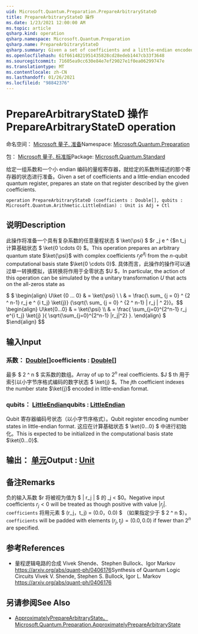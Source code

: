 ```yaml
---
uid: Microsoft.Quantum.Preparation.PrepareArbitraryStateD
title: PrepareArbitraryStateD 操作
ms.date: 1/23/2021 12:00:00 AM
ms.topic: article
qsharp.kind: operation
qsharp.namespace: Microsoft.Quantum.Preparation
qsharp.name: PrepareArbitraryStateD
qsharp.summary: Given a set of coefficients and a little-endian encoded quantum register, prepares an state on that register described by the given coefficients.
ms.openlocfilehash: 61f6614821951435828cd28edeb1447cb33f3648
ms.sourcegitcommit: 71605ea9cc630e84e7ef29027e1f0ea06299747e
ms.translationtype: MT
ms.contentlocale: zh-CN
ms.lasthandoff: 01/26/2021
ms.locfileid: "98842376"
---
```

# <a name="preparearbitrarystated-operation"></a><span data-ttu-id="46dbc-102">PrepareArbitraryStateD 操作</span><span class="sxs-lookup"><span data-stu-id="46dbc-102">PrepareArbitraryStateD operation</span></span>

<span data-ttu-id="46dbc-103">命名空间： [Microsoft 量子. 准备](xref:Microsoft.Quantum.Preparation)</span><span class="sxs-lookup"><span data-stu-id="46dbc-103">Namespace: [Microsoft.Quantum.Preparation](xref:Microsoft.Quantum.Preparation)</span></span>

<span data-ttu-id="46dbc-104">包： [Microsoft 量子. 标准版](https://nuget.org/packages/Microsoft.Quantum.Standard)</span><span class="sxs-lookup"><span data-stu-id="46dbc-104">Package: [Microsoft.Quantum.Standard](https://nuget.org/packages/Microsoft.Quantum.Standard)</span></span>


<span data-ttu-id="46dbc-105">给定一组系数和一个小 endian 编码的量程寄存器，就给定的系数所描述的那个寄存器的状态进行准备。</span><span class="sxs-lookup"><span data-stu-id="46dbc-105">Given a set of coefficients and a little-endian encoded quantum register, prepares an state on that register described by the given coefficients.</span></span>

```qsharp
operation PrepareArbitraryStateD (coefficients : Double[], qubits : Microsoft.Quantum.Arithmetic.LittleEndian) : Unit is Adj + Ctl
```


## <a name="description"></a><span data-ttu-id="46dbc-106">说明</span><span class="sxs-lookup"><span data-stu-id="46dbc-106">Description</span></span>

<span data-ttu-id="46dbc-107">此操作将准备一个具有复杂系数的任意量程状态 $ \ket{\psi} $ $r _j e ^ {$n t_j 计算基础状态 $ \ket{0 \cdots 0} $。</span><span class="sxs-lookup"><span data-stu-id="46dbc-107">This operation prepares an arbitrary quantum state $\ket{\psi}$ with complex coefficients $r_j e^{i t_j}$ from the $n$-qubit computational basis state $\ket{0 \cdots 0}$.</span></span>
<span data-ttu-id="46dbc-108">具体而言，此操作的操作可以通过单一转换模拟，该转换将作用于全零状态 $U $，</span><span class="sxs-lookup"><span data-stu-id="46dbc-108">In particular, the action of this operation can be simulated by the a unitary transformation $U$ that acts on the all-zeros state as</span></span>

<span data-ttu-id="46dbc-109">$ $ \begin{align} U\ket {0 ... 0} & = \ket{\psi} \\ \\ & = \frac{\ sum_ {j = 0} ^ {2 ^ n-1} r_j e ^ {i t_j} \ket{j}} {\sqrt{\ sum_ {j = 0} ^ {2 ^ n-1} | r_j | ^ 2}}。</span><span class="sxs-lookup"><span data-stu-id="46dbc-109">$$ \begin{align} U\ket{0...0} & = \ket{\psi} \\\\ & = \frac{ \sum_{j=0}^{2^n-1} r_j e^{i t_j} \ket{j} }{ \sqrt{\sum_{j=0}^{2^n-1} |r_j|^2} }.</span></span>
<span data-ttu-id="46dbc-110">\end{align} $ $</span><span class="sxs-lookup"><span data-stu-id="46dbc-110">\end{align} $$</span></span>

## <a name="input"></a><span data-ttu-id="46dbc-111">输入</span><span class="sxs-lookup"><span data-stu-id="46dbc-111">Input</span></span>

### <a name="coefficients--double"></a><span data-ttu-id="46dbc-112">系数： [Double](xref:microsoft.quantum.lang-ref.double)[]</span><span class="sxs-lookup"><span data-stu-id="46dbc-112">coefficients : [Double](xref:microsoft.quantum.lang-ref.double)[]</span></span>

<span data-ttu-id="46dbc-113">最多 $ 2 ^ n $ 实系数的数组。</span><span class="sxs-lookup"><span data-stu-id="46dbc-113">Array of up to $2^n$ real coefficients.</span></span> <span data-ttu-id="46dbc-114">$J $ th 用于索引以小字节序格式编码的数字状态 $ \ket{j} $。</span><span class="sxs-lookup"><span data-stu-id="46dbc-114">The $j$th coefficient indexes the number state $\ket{j}$ encoded in little-endian format.</span></span>


### <a name="qubits--littleendian"></a><span data-ttu-id="46dbc-115">qubits： [LittleEndian](xref:Microsoft.Quantum.Arithmetic.LittleEndian)</span><span class="sxs-lookup"><span data-stu-id="46dbc-115">qubits : [LittleEndian](xref:Microsoft.Quantum.Arithmetic.LittleEndian)</span></span>

<span data-ttu-id="46dbc-116">Qubit 寄存器编码号状态（以小字节序格式）。</span><span class="sxs-lookup"><span data-stu-id="46dbc-116">Qubit register encoding number states in little-endian format.</span></span> <span data-ttu-id="46dbc-117">这应在计算基础状态 $ \ket{0...0} $ 中进行初始化。</span><span class="sxs-lookup"><span data-stu-id="46dbc-117">This is expected to be initialized in the computational basis state $\ket{0...0}$.</span></span>



## <a name="output--unit"></a><span data-ttu-id="46dbc-118">输出： [单元](xref:microsoft.quantum.lang-ref.unit)</span><span class="sxs-lookup"><span data-stu-id="46dbc-118">Output : [Unit](xref:microsoft.quantum.lang-ref.unit)</span></span>



## <a name="remarks"></a><span data-ttu-id="46dbc-119">备注</span><span class="sxs-lookup"><span data-stu-id="46dbc-119">Remarks</span></span>

<span data-ttu-id="46dbc-120">负的输入系数 $r 将被视为值为 $ | r_j | $ 的 _j < $0。</span><span class="sxs-lookup"><span data-stu-id="46dbc-120">Negative input coefficients $r_j < 0$ will be treated as though positive with value $|r_j|$.</span></span> <span data-ttu-id="46dbc-121">`coefficients` 将用元素 $ (r_j，t_j) = (0.0，0.0) $ （如果指定少于 $ 2 ^ n $）。</span><span class="sxs-lookup"><span data-stu-id="46dbc-121">`coefficients` will be padded with elements $(r_j, t_j) = (0.0, 0.0)$ if fewer than $2^n$ are specified.</span></span>

## <a name="references"></a><span data-ttu-id="46dbc-122">参考</span><span class="sxs-lookup"><span data-stu-id="46dbc-122">References</span></span>

- <span data-ttu-id="46dbc-123">量程逻辑电路的合成 Vivek Shende、Stephen Bullock、Igor Markov https://arxiv.org/abs/quant-ph/0406176</span><span class="sxs-lookup"><span data-stu-id="46dbc-123">Synthesis of Quantum Logic Circuits Vivek V. Shende, Stephen S. Bullock, Igor L. Markov https://arxiv.org/abs/quant-ph/0406176</span></span>

## <a name="see-also"></a><span data-ttu-id="46dbc-124">另请参阅</span><span class="sxs-lookup"><span data-stu-id="46dbc-124">See Also</span></span>

- [<span data-ttu-id="46dbc-125">ApproximatelyPrepareArbitraryState。</span><span class="sxs-lookup"><span data-stu-id="46dbc-125">Microsoft.Quantum.Preparation.ApproximatelyPrepareArbitraryState</span></span>](xref:Microsoft.Quantum.Preparation.ApproximatelyPrepareArbitraryState)
